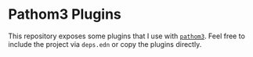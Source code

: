 # Pathom3 Plugins

This repository exposes some plugins that I use with [`pathom3`][pathom3].
Feel free to include the project via `deps.edn` or copy the plugins directly.

[pathom3]: https://pathom3.wsscode.com
